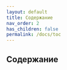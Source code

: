 ```yaml
---
layout: default
title: Содержание
nav_order: 2
has_children: false
permalink: /docs/toc
---
```


## Содержание
